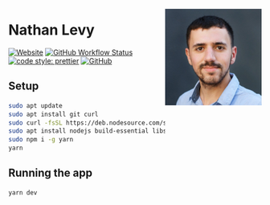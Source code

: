 <!-- markdownlint-disable MD033 MD041 -->

[<img src="public/logo512.png" height="192px" align="right" alt="Nathan Levy Logo"/>](https://nathanlevy.com)

# Nathan Levy

[![Website](https://img.shields.io/website?url=https://nathanlevy.com)](https://nathanlevy.com)
[![GitHub Workflow Status](https://img.shields.io/github/workflow/status/NatelevAU/natelev/Build)](https://github.com/NatelevAU/natelev/actions)
[![code style: prettier](https://img.shields.io/badge/code_style-prettier-ff69b4.svg?label=style)](https://github.com/prettier/prettier)
[![GitHub](https://img.shields.io/github/license/NatelevAU/natelev)](https://choosealicense.com/licenses/isc/)

## Setup

```bash
sudo apt update
sudo apt install git curl
sudo curl -fsSL https://deb.nodesource.com/setup_12.x | sudo -E bash -
sudo apt install nodejs build-essential libssl-dev
sudo npm i -g yarn
yarn
```

## Running the app

```bash
yarn dev
```
